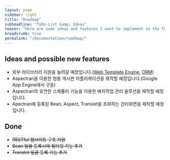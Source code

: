 ```yaml
---
layout: page
sidebar: right
title: "Roadmap"
subheadline: "ToDo-List &amp; Ideas"
teaser: "Here are some ideas and features I want to implement in the future."
breadcrumb: true
permalink: "/documentation/roadmap/"
---
```


## Ideas and possible new features

* 외부 라이브러리 지원을 늘려갈 예정입니다.([Web Template Engine](https://en.wikipedia.org/wiki/Comparison_of_web_template_engines), [ORM](https://en.wikipedia.org/wiki/List_of_object-relational_mapping_software#Java))
* Aspectran을 이용한 범용 게시판 어플리케이션을 제작할 예정입니다.(Google App Engine에서 구동)
* Aspectran의 유연한 스케쥴러 기능을 이용한 배치작업 관리 솔루션을 제작할 예정입니다.
* Apectran에 등록된 Bean, Aspect, Translet을 조회하는 관리화면을 제작할 예정입니다.

## Done

* <s>RESTful 웹사이트 구축 지원</s>
* <s>Bean 일괄 등록시에 필터링 기능 추가</s>
* <s>Translet 일괄 등록 기능 추가</s>
